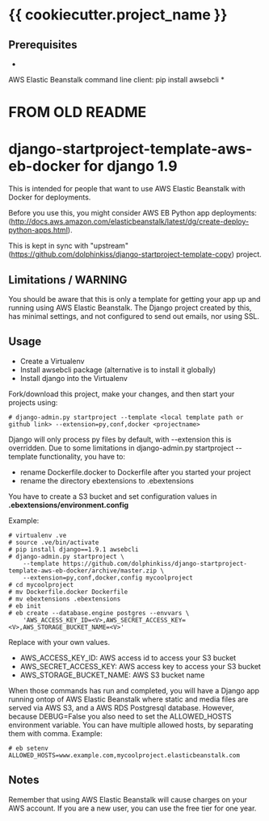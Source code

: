 # {{ cookiecutter.project_name }}

## Prerequisites

* 
AWS Elastic Beanstalk command line client: pip install awsebcli
* 


# FROM OLD README

# django-startproject-template-aws-eb-docker for django 1.9

This is intended for people that want to use AWS Elastic Beanstalk with Docker for deployments. 

Before you use this, you might consider AWS EB Python app deployments: 
(http://docs.aws.amazon.com/elasticbeanstalk/latest/dg/create-deploy-python-apps.html).

This is kept in sync with "upstream" (https://github.com/dolphinkiss/django-startproject-template-copy) project.

## Limitations / WARNING

You should be aware that this is only a template for getting your app up and running using AWS Elastic Beanstalk.
The Django project created by this, has minimal settings, and not configured to send out emails, nor using SSL.

## Usage

* Create a Virtualenv
* Install awsebcli package (alternative is to install it globally)
* Install django into the Virtualenv

Fork/download this project, make your changes, and then start your projects using:

```
# django-admin.py startproject --template <local template path or github link> --extension=py,conf,docker <projectname> 
```

Django will only process py files by default, with --extension this is overridden. Due to some limitations in
django-admin.py startproject --template functionality, you have to:

* rename Dockerfile.docker to Dockerfile after you started your project
* rename the directory ebextensions to .ebextensions

You have to create a S3 bucket and set configuration values in **.ebextensions/environment.config**

Example:

```
# virtualenv .ve
# source .ve/bin/activate
# pip install django==1.9.1 awsebcli
# django-admin.py startproject \
    --template https://github.com/dolphinkiss/django-startproject-template-aws-eb-docker/archive/master.zip \
    --extension=py,conf,docker,config mycoolproject
# cd mycoolproject
# mv Dockerfile.docker Dockerfile
# mv ebextensions .ebextensions
# eb init
# eb create --database.engine postgres --envvars \
    'AWS_ACCESS_KEY_ID=<V>,AWS_SECRET_ACCESS_KEY=<V>,AWS_STORAGE_BUCKET_NAME=<V>'
```

Replace <V> with your own values.

* AWS_ACCESS_KEY_ID: AWS access id to access your S3 bucket
* AWS_SECRET_ACCESS_KEY: AWS access key to access your S3 bucket
* AWS_STORAGE_BUCKET_NAME: AWS S3 bucket name

When those commands has run and completed, you will have a Django app running ontop of AWS Elastic Beanstalk
where static and media files are served via AWS S3, and a AWS RDS Postgresql database. However, because DEBUG=False
you also need to set the ALLOWED_HOSTS environment variable. You can have multiple allowed hosts, by separating them
with comma. Example:

```
# eb setenv ALLOWED_HOSTS=www.example.com,mycoolproject.elasticbeanstalk.com
```

## Notes

Remember that using AWS Elastic Beanstalk will cause charges on your AWS account. If you are a new user, you can use
the free tier for one year.
